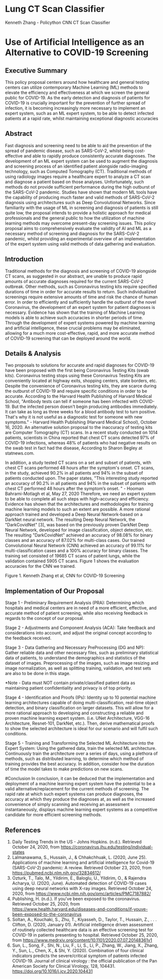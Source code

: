 # Lung CT Scan Classifier
Kenneth Zhang - Policython CNN CT Scan Classifier



# Use of Artificial Intelligence as an Alternative to COVID-19 Screening


## Executive Summary 
This policy proposal centers around how healthcare and general testing centers can utilize contemporary Machine Learning (ML) methods to elevate the efficiency and effectiveness at which we screen the general public for COVID-19. As the early detection and diagnosis of patients for COVID-19 is crucially important for the prevention of further spread of infection, it is becoming increasingly more necessary to implement an expert system, such as an ML expert system, to be able to detect infected patients at a rapid rate, whilst maintaining exceptional diagnostic accuracies

##  Abstract
Fast diagnosis and screening need to be able to aid the prevention of the spread of pandemic disease, such as SARS-CoV-2, whilst being cost-effective and able to rapidly produce consistently accurate diagnoses. The development of an ML expert system can be used to augment the diagnosis and screening process of an identified patient alongside radio-imaging technology, such as Computed Tomography (CT). Traditional methods of using radiology images require a healthcare expert to analyze a CT scan and diagnose a patient based on those analyses. Unfortunately, such methods do not provide sufficient performance during the high outburst of the SARS-CoV-2 pandemic. Studies have shown that modern ML tools have the capability of producing much faster and valid methods of SARS-CoV-2 diagnosis using architectures such as Deep Convolutional Networks. Since familiarity with the usage of ML in screening and diagnosis of patients is still quite low, the proposal intends to provide a holistic approach for medical professionals and the general public to how the utilization of machine learning methods may overcome present-day screening issues. This policy proposal aims to comprehensively evaluate the validity of AI and ML as a necessary method of screening and diagnosis for the SARS-CoV-2 pandemic, whilst providing an experimental overview of an implementation of the expert system using valid methods of data gathering and evaluation. 






## Introduction
Traditional methods for the diagnosis and screening of COVID-19 alongside CT scans, as suggested in our abstract, are unable to produce rapid amounts of accurate diagnoses required for the current SARS-CoV-2 outbreak. Other methods, such as Coronavirus testing kits require specified durations of time in order for accurate results to return. Such individualized screenings require extensive amounts of time and risk the chance of human error. In order to efficiently and sufficiently handle the outburst of the novel Coronavirus, the development of an expert system for patient diagnoses is necessary. Evidence has shown that the training of Machine Learning models is able to achieve such accuracies in shorter periods of time. Through the development of expert systems powered by machine learning and artificial intelligence, these crucial problems may be eliminated, allowing for a much more cost-effective, rapid, and more accurate method of COVID-19 screening that can be deployed around the world.

## Details & Analysis
Two proposals to solutions for accurate and rapid diagnoses for COVID-19 have been proposed with the first being Coronavirus Testing Kits (swab kits). Coronavirus testing stops using these Coronavirus Testing Kits are conveniently located at highway exits, shopping centers, state borders, etc. Despite the convenience of Coronavirus testing kits, they are scarce during the outburst of COVID-19 and require specific conditions in order to be accurate. 
According to the Harvard Health Publishing of Harvard Medical School, 
	"Antibody tests can tell if someone has been infected with COVID-19. But the infected person doesn't begin producing antibodies immediately. It can take as long as three weeks for a blood antibody test to turn positive. That's why it is not useful as a diagnostic test for someone with new symptoms." - Harvard Health Publishing (Harvard Medical School), October 16, 2020.
An alternative solution proposal to the inaccuracy of testing kits are Computer Tomography (CT) scans. In a recent study conducted on 1014 patients, scientists in China reported that chest CT scans detected 97% of COVID-19 infections, whereas 48% of patients who had negative results on the swab test in fact had the disease, According to Sharon Begley at statnews.com. 



In addition, a study tested CT scans on a set and subset of patients, with chest CT scans performed 48 hours after the symptom's onset. CT scans, in the study, achieved 90.2% in all patients and 94% in the subset of patients conducted upon. The paper states, 
	"This interesting study reported an accuracy of 90.2% in all patients and 94% in the subset of patients with chest CT performed 48 hours after the symptom’s onset. "
			- Hooman Bahrami-Motlagh et al, May 27, 2020 
Therefore, we need an expert system to be able to complete all such steps with high-accuracy and efficiency. Evidence has shown that the architectures and methodologies for training machine learning models to such an extent are possible. A more rational approach trained and developed a Deep Neural Network-based on a DarkNet neural network. The resulting Deep Neural Network, the "DarkCovidNet" [3], was based on the previously proven DarkNet Deep Neural Network, developed for image classification, object detection, etc. The resulting "DarkCovidNet" achieved an accuracy of 98.08% for binary classes and an accuracy of 87.02% for multi-class cases. Our trained Convolutional Neural Network (CNN) achieved an accuracy of 99.11% for multi-classification cases and a 100% accuracy for binary classes. The training set consisted of 19685 CT scans of patient lungs, while the validation contained 5905 CT scans. Figure 1 shows the evaluation accuracies for the CNN we trained. 

Figure 1. Kenneth Zhang et al, CNN for COVID-19 Screening





## Implementation of Our Proposal

Stage 1 - Preliminary Requirement Analysis (PRA): Determining which hospitals and medical centers are in need of a more efficient, effective, and accurate method of patient screening, while also receiving feedback in regards to the concept of our proposal.

Stage 2 - Adjustments and Component Analysis (ACA): Take feedback and considerations into account, and adjust the original concept according to the feedback received.

Stage 3 - Data Gathering and Necessary PreProcessing (DG and NP): Gather reliable data and other necessary files, such as preliminary statistical data of patients, to understand the demographics and statistics of the dataset of images. Preprocessing of the images, such as image resizing and image normalization, as well as splitting training, validation, and test sets are also to be done in this stage. 

*Note - Data must NOT contain private/classified patient data as maintaining patient confidentiality and privacy is of top priority. 


Stage 4 - Identification and Proofs (IPs): Identity up to 10 potential machine learning architectures capable of doing multi-classification, real-time object detection, and binary classification on larger datasets. This will allow for a more rational approach to developing and constructing a reliable and proven machine learning expert system. (i.e. UNet Architecture, VGG-16 Architecture, Resnet-101, DarkNet, etc.). Then, derive mathematical proofs to show the selected architecture is ideal for our scenario and will fulfil such conditions. 

Stage 5 - Training and Transforming the Selected ML Architecture into the Expert System: Using the gathered data, train the selected ML architecture. Continuously train the architecture over a series of days, using a plethora of methods, such as distributed learning, to determine which method of training provides the best accuracy. In addition, consider how the duration of time the model takes to make predictions on new scans.

#Conclusion
In conclusion, it can be deduced that the implementation and deployment of a machine learning expert system have the potential to be a valid alternative/replacement for the current methods of screening. The rapid rate at which such expert systems can produce diagnoses, the accuracy at which they produce the diagnoses at, as well as the increased convenience of simply scanning and receiving an assessment instantaneously, displays machine learning expert systems as a competitive candidate for more efficient screening methods.








## References

1. Daily Testing Trends in the US - Johns Hopkins. (n.d.). Retrieved October 24, 2020, from https://coronavirus.jhu.edu/testing/individual-states
2. Lalmanawama, S., Hussain, J., & Chhakchhuak, L. (2020, June 25). Applications of machine learning and artificial intelligence for Covid-19 (SARS-CoV-2) pandemic: A review. Retrieved October 23, 2020, from https://pubmed.ncbi.nlm.nih.gov/32834612/
3. Ozturk, T., Talo, M., Yildirim, E., Baloglu, U., Yildirim, O., & Rajendra Acharya, U. (2020, June). Automated detection of COVID-19 cases using deep neural networks with X-ray images. Retrieved October 24, 2020, from https://www.ncbi.nlm.nih.gov/pmc/articles/PMC7187882/
4. Publishing, H. (n.d.). If you've been exposed to the coronavirus. Retrieved October 25, 2020, from https://www.health.harvard.edu/diseases-and-conditions/if-youve-been-exposed-to-the-coronavirus
5. Soltan, A., Kouchaki, S., Zhu, T., Kiyasseh, D., Taylor, T., Hussain, Z., . . . Clifton, D. (2020, January 01). Artificial intelligence driven assessment of routinely collected healthcare data is an effective screening test for COVID-19 in patients presenting to hospital. Retrieved October 25, 2020, from https://www.medrxiv.org/content/10.1101/2020.07.07.20148361v1
6. Sun, L., Song, F., Shi, N., Liu, F., Li, S., Li, P., Zhang, W., Jiang, X., Zhang, Y., Sun, L., Chen, X., & Shi, Y. (2020). Combination of four clinical indicators predicts the severe/critical symptom of patients infected COVID-19. Journal of clinical virology : the official publication of the Pan American Society for Clinical Virology, 128, 104431. https://doi.org/10.1016/j.jcv.2020.104431

